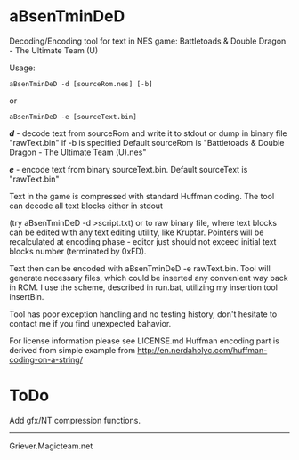 aBsenTminDeD
============
Decoding/Encoding tool for text in NES game: Battletoads & Double Dragon - The Ultimate Team (U)


Usage:
```
aBsenTminDeD -d [sourceRom.nes] [-b]
```
or
```
aBsenTminDeD -e [sourceText.bin]
```

***d*** - decode text from sourceRom and write it to stdout or dump in binary file "rawText.bin" if -b is specified
Default sourceRom is "Battletoads & Double Dragon - The Ultimate Team (U).nes"

***e*** - encode text from binary sourceText.bin.
Default sourceText is "rawText.bin"

Text in the game is compressed with standard Huffman coding. The tool can decode all text blocks either in stdout 

(try aBsenTminDeD -d >script.txt) or to raw binary file, where text blocks can be edited with any text editing utility, like Kruptar. Pointers will be recalculated at encoding phase - editor just should not exceed initial text blocks number (terminated by 0xFD).

Text then can be encoded with aBsenTminDeD -e rawText.bin. Tool will generate necessary files, which could be inserted any convenient way back in ROM. I use the scheme, described in run.bat, utilizing my insertion tool insertBin.

Tool has poor exception handling and no testing history, don't hesitate to contact me if you find unexpected bahavior.

For license information please see LICENSE.md
Huffman encoding part is derived from simple example from http://en.nerdaholyc.com/huffman-coding-on-a-string/

ToDo
====
Add gfx/NT compression functions.
_____________________
Griever.Magicteam.net